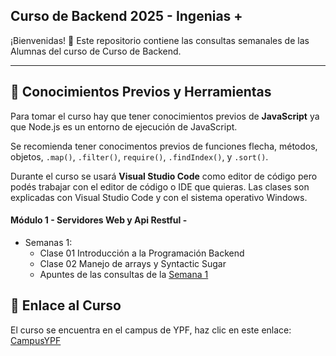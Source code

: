 ## Curso de Backend 2025 - Ingenias +

¡Bienvenidas! 👋 Este repositorio contiene las consultas semanales de las Alumnas del curso de Curso de Backend.

---

## 🔸 Conocimientos Previos y Herramientas

Para tomar el curso hay que tener conocimientos previos de **JavaScript** ya que Node.js es un entorno de ejecución de JavaScript.

Se recomienda tener conocimentos previos de funciones flecha, métodos, objetos, `.map()`, `.filter()`, `require()`, `.findIndex()`, y `.sort()`.

Durante el curso se usará **Visual Studio Code** como editor de código pero podés trabajar con el editor de código o IDE que quieras. Las clases son explicadas con Visual Studio Code y con el sistema operativo Windows.

#### Módulo 1 - Servidores Web y Api Restful -

- Semanas 1:
  - Clase 01 Introducción a la Programación Backend
  - Clase 02 Manejo de arrays y Syntactic Sugar
  - Apuntes de las consultas de la [Semana 1](https://github.com/mariaelisaaraya/IngeniasBackend_2025/blob/main/Modulo1/semana1.md)

## 🔸 Enlace al Curso

El curso se encuentra en el campus de YPF, haz clic en este enlace: [CampusYPF](https://campus.educalabs.org/course/view.php?id=865)
